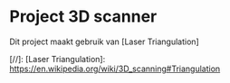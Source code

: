 # Project 3D scanner 

Dit project maakt gebruik van [Laser Triangulation]

[//]:
    [Laser Triangulation]: <https://en.wikipedia.org/wiki/3D_scanning#Triangulation>
